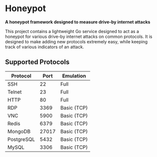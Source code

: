 # Honeypot
**A honeypot framework designed to measure drive-by internet attacks**

This project contains a lightweight Go service designed to act as a honeypot
for various drive-by internet attacks on common protocols. It is designed to
make adding new protocols extremely easy, while keeping track of various
indicators of an attack.

## Supported Protocols

| Protocol   | Port  | Emulation   |
|------------|-------|-------------|
| SSH        | 22    | Full        |
| Telnet     | 23    | Full        |
| HTTP       | 80    | Full        |
| RDP        | 3369  | Basic (TCP) |
| VNC        | 5900  | Basic (TCP) |
| Redis      | 6379  | Basic (TCP) |
| MongoDB    | 27017 | Basic (TCP) |
| PostgreSQL | 5432  | Basic (TCP) |
| MySQL      | 3306  | Basic (TCP) |